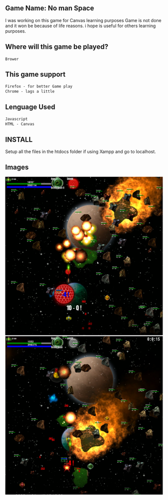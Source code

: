 ## Game Name: No man Space ##
I was working on this game for Canvas learning purposes
Game is not done and it won be because of life reasons.
i hope is useful for others learning purposes.
## Where will this game be played? ##
    Brower
## This game support ##
    Firefox - for better Game play
    Chrome - lags a little
## Lenguage Used ## 
    Javascript
    HTML - Canvas
## INSTALL ##
Setup all the files in the htdocs folder if using Xampp and go to localhost.
## Images ##
![Scheme](space2.PNG)
![Scheme](space.PNG)
